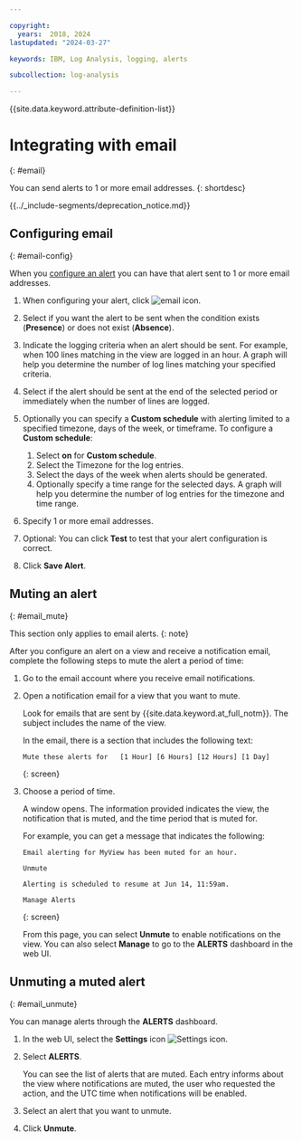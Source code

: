 ```yaml
---

copyright:
  years:  2018, 2024
lastupdated: "2024-03-27"

keywords: IBM, Log Analysis, logging, alerts

subcollection: log-analysis

---
```


{{site.data.keyword.attribute-definition-list}}


# Integrating with email
{: #email}

You can send alerts to 1 or more email addresses.
{: shortdesc}

<!-- common deprecation notice -->
{{../_include-segments/deprecation_notice.md}}

## Configuring email
{: #email-config}

When you [configure an alert](/docs/log-analysis?topic=log-analysis-alerts) you can have that alert sent to 1 or more email addresses.

1. When configuring your alert, click ![email icon](images/email.png "email icon").

2. Select if you want the alert to be sent when the condition exists (**Presence**) or does not exist (**Absence**).

3. Indicate the logging criteria when an alert should be sent.  For example, when 100 lines matching in the view are logged in an hour.  A graph will help you determine the number of log lines matching your specified criteria.

4. Select if the alert should be sent at the end of the selected period or immediately when the number of lines are logged.

5. Optionally you can specify a **Custom schedule** with alerting limited to a specified timezone, days of the week, or timeframe. To configure a **Custom schedule**:

    1. Select **on** for **Custom schedule**.
    2. Select the Timezone for the log entries.
    3. Select the days of the week when alerts should be generated.
    4. Optionally specify a time range for the selected days. A graph will help you determine the number of log entries for the timezone and time range.

6. Specify 1 or more email addresses.

7. Optional: You can click **Test** to test that your alert configuration is correct.

8. Click **Save Alert**.


## Muting an alert
{: #email_mute}

This section only applies to email alerts.
{: note}

After you configure an alert on a view and receive a notification email, complete the following steps to mute the alert a period of time:

1. Go to the email account where you receive email notifications.

2. Open a notification email for a view that you want to mute.

    Look for emails that are sent by {{site.data.keyword.at_full_notm}}. The subject includes the name of the view.

    In the email, there is a section that includes the following text:

    ```text
    Mute these alerts for   [1 Hour] [6 Hours] [12 Hours] [1 Day]
    ```
    {: screen}

3. Choose a period of time.

    A window opens. The information provided indicates the view, the notification that is muted, and the time period that is muted for.

    For example, you can get a message that indicates the following:

    ```text
    Email alerting for MyView has been muted for an hour.

    Unmute

    Alerting is scheduled to resume at Jun 14, 11:59am.

    Manage Alerts
    ```
    {: screen}

    From this page, you can select **Unmute** to enable notifications on the view. You can also select **Manage** to go to the **ALERTS** dashboard in the web UI.


## Unmuting a muted alert
{: #email_unmute}

You can manage alerts through the **ALERTS** dashboard.

1. In the web UI, select the **Settings** icon ![Settings icon](images/admin.png "Admin icon").

2. Select **ALERTS**.

    You can see the list of alerts that are muted. Each entry informs about the view where notifications are muted, the user who requested the action, and the UTC time when notifications will be enabled.

3. Select an alert that you want to unmute.

4. Click **Unmute**.
